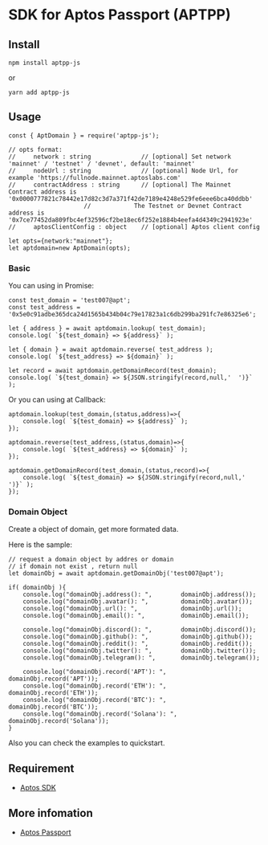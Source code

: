 # SDK for Aptos Passport (APTPP)

## Install
```
npm install aptpp-js 
```
or
```
yarn add aptpp-js
```

## Usage

```
const { AptDomain } = require('aptpp-js');

// opts format:
//     network : string	             // [optional] Set network 'mainnet' / 'testnet' / 'devnet', default: 'mainnet' 
//     nodeUrl : string              // [optional] Node Url, for example 'https://fullnode.mainnet.aptoslabs.com'
//     contractAddress : string      // [optional] The Mainnet Contract address is '0x0000777821c78442e17d82c3d7a371f42de7189e4248e529fe6eee6bca40ddbb'
				     //            The Testnet or Devnet Contract address is '0x7ce77452da809fbc4ef32596cf2be18ec6f252e1884b4eefa4d4349c2941923e'
//     aptosClientConfig : object    // [optional] Aptos client config

let opts={network:"mainnet"};
let aptdomain=new AptDomain(opts);
```

### Basic

You can using in Promise:
```
const test_domain = 'test007@apt';
const test_address = '0x5e0c91adbe365dca24d1565b434b04c79e17823a1c6db299ba291fc7e86325e6';	

let { address } = await aptdomain.lookup( test_domain);
console.log( `${test_domain} => ${address}` );

let { domain } = await aptdomain.reverse( test_address );
console.log( `${test_address} => ${domain}` );

let record = await aptdomain.getDomainRecord(test_domain);
console.log( `${test_domain} => ${JSON.stringify(record,null,'  ')}` );

```

Or you can using at Callback:
```
aptdomain.lookup(test_domain,(status,address)=>{
	console.log( `${test_domain} => ${address}` );
});

aptdomain.reverse(test_address,(status,domain)=>{
	console.log( `${test_address} => ${domain}` );
});

aptdomain.getDomainRecord(test_domain,(status,record)=>{
	console.log( `${test_domain} => ${JSON.stringify(record,null,'  ')}` );
});
```

### Domain Object

Create a object of domain, get more formated data.

Here is the sample:
```
// request a domain object by addres or domain 
// if domain not exist , return null
let domainObj = await aptdomain.getDomainObj('test007@apt'); 

if( domainObj ){
	console.log("domainObj.address(): ",        domainObj.address());
	console.log("domainObj.avatar(): ",         domainObj.avatar());
	console.log("domainObj.url(): ",            domainObj.url());
	console.log("domainObj.email(): ",          domainObj.email());
		
	console.log("domainObj.discord(): ",        domainObj.discord());
	console.log("domainObj.github(): ",         domainObj.github());
	console.log("domainObj.reddit(): ",         domainObj.reddit());
	console.log("domainObj.twitter(): ",        domainObj.twitter());
	console.log("domainObj.telegram(): ",       domainObj.telegram());

	console.log("domainObj.record('APT'): ",    domainObj.record('APT'));
	console.log("domainObj.record('ETH'): ",    domainObj.record('ETH'));
	console.log("domainObj.record('BTC'): ",    domainObj.record('BTC'));
	console.log("domainObj.record('Solana'): ", domainObj.record('Solana'));
}
```

Also you can check the examples to quickstart.

## Requirement
- [Aptos SDK](https://github.com/aptos-labs/aptos-core/tree/main/ecosystem/typescript/sdk)

## More infomation
- [Aptos Passport](https://aptpp.com)

